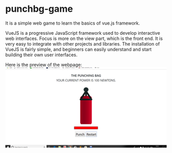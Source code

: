 # punchbg-game
It is a simple web game to learn the basics of vue.js framework.

VueJS is a progressive JavaScript framework used to develop interactive web interfaces. Focus is more on the view part, which is the front end. It is very easy to integrate with other projects and libraries. The installation of VueJS is fairly simple, and beginners can easily understand and start building their own user interfaces.

Here is the preview of the webpage:
![](img/preview.png)

